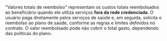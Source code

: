"Valores totais de reembolso" representam os custos totais reembolsados ao beneficiário quando ele utiliza serviços **fora da rede credenciada**. O usuário paga diretamente pelos serviços de saúde e, em seguida, solicita o reembolso ao plano de saúde, conforme as regras e limites definidos no contrato. O valor reembolsado pode não cobrir o total gasto, dependendo das políticas do plano.